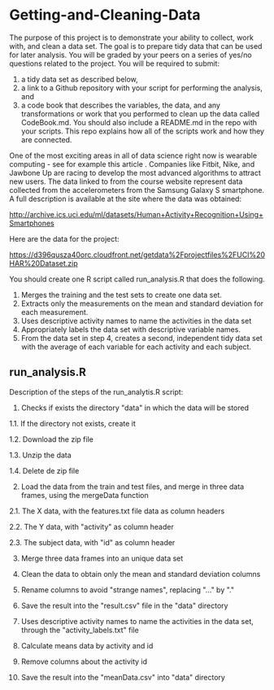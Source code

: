 # Getting-and-Cleaning-Data

The purpose of this project is to demonstrate your ability to collect, work with, and clean a data set. The goal is to prepare tidy data that can be used for later analysis. You will be graded by your peers on a series of yes/no questions related to the project. You will be required to submit: 

1. a tidy data set as described below, 
2. a link to a Github repository with your script for performing the analysis, and 
3. a code book that describes the variables, the data, and any transformations or work that you performed to clean up the data called CodeBook.md. You should also include a README.md in the repo with your scripts. This repo explains how all of the scripts work and how they are connected.  

One of the most exciting areas in all of data science right now is wearable computing - see for example this article . Companies like Fitbit, Nike, and Jawbone Up are racing to develop the most advanced algorithms to attract new users. The data linked to from the course website represent data collected from the accelerometers from the Samsung Galaxy S smartphone. A full description is available at the site where the data was obtained: 

http://archive.ics.uci.edu/ml/datasets/Human+Activity+Recognition+Using+Smartphones 

Here are the data for the project: 

https://d396qusza40orc.cloudfront.net/getdata%2Fprojectfiles%2FUCI%20HAR%20Dataset.zip 

You should create one R script called run_analysis.R that does the following. 

1. Merges the training and the test sets to create one data set.
2. Extracts only the measurements on the mean and standard deviation for each measurement. 
3. Uses descriptive activity names to name the activities in the data set
4. Appropriately labels the data set with descriptive variable names. 
5. From the data set in step 4, creates a second, independent tidy data set with the average of each variable for each activity and each subject.

## run_analysis.R

Description of the steps of the run_analytis.R script:

1. Checks if exists the directory "data" in which the data will be stored

  1.1. If the directory not exists, create it

  1.2. Download the zip file

  1.3. Unzip the data

  1.4. Delete de zip file

2. Load the data from the train and test files, and merge in three data frames, using the mergeData function

  2.1. The X data, with the features.txt file data as column headers

  2.2. The Y data, with "activity" as column header

  2.3. The subject data, with "id" as column header

3. Merge three data frames into an unique data set

4. Clean the data to obtain only the mean and standard deviation columns

5. Rename columns to avoid "strange names", replacing "..." by "."

6. Save the result into the "result.csv" file in the "data" directory

7. Uses descriptive activity names to name the activities in the data set, through the "activity_labels.txt" file

8. Calculate means data by activity and id

9. Remove columns about the activity id

10. Save the result into the "meanData.csv" into "data" directory

